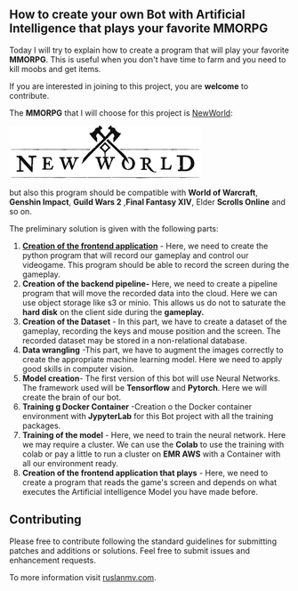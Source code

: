 ## How to create your own Bot with Artificial Intelligence that plays your favorite MMORPG



Today I will try to explain how to create a program that will play your favorite **MMORPG**. This is useful when you don't have time to farm and you need to kill moobs and get items. 

If you are interested in joining to this project, you are **welcome** to contribute.



The **MMORPG** that I will choose for this project is [NewWorld](https://www.newworld.com/en-us/):



<img src="assets/images/posts/README/new.png" style="zoom:50%;" />



but also this program should be compatible with  **World of Warcraft**, **Genshin Impact**, **Guild Wars 2** ,**Final Fantasy XIV**, Elder **Scrolls Online** and so on.



The preliminary solution is given with the following parts:

1. **[Creation of the frontend application](./frontend/README.md)** - Here, we need to create the python program that will record our gameplay and control our videogame. This program should be able to record the screen during the gameplay.
2. **Creation of the backend pipeline-** Here, we need to create a pipeline program that will move the recorded data into the cloud. Here we can use object storage like s3 or minio. This allows us do not to saturate the **hard disk** on the client side during the **gameplay.** 
3. **Creation of the Dataset** - In this part, we have to create a dataset of the gameplay, recording the keys and mouse position and the screen. The recorded dataset may be stored in a non-relational database.
4. **Data wrangling** -This part, we have to augment the images correctly to create the appropriate machine learning model. Here we need to apply good skills in computer vision.
5. **Model creation**- The first version of this bot will use Neural Networks. The framework used will be **Tensorflow** and **Pytorch**. Here we will create the brain of our bot.
6. **Training g Docker Container** -Creation o the Docker container environment with **JypyterLab** for this Bot project with all the training packages.
7. **Training of the model** - Here, we need to train the neural network. Here we may require a cluster. We can use the **Colab** to use the training with colab or pay a little to run a cluster on **EMR AWS** with a Container with all our environment ready.
8. **Creation of the frontend application that plays** - Here, we need to create a program that reads the game's screen and depends on what executes the Artificial intelligence Model you have made before.



## Contributing

Please free  to contribute following the standard guidelines for submitting patches and additions or solutions. Feel free to submit issues and enhancement requests.

To more information visit [ruslanmv.com](https://ruslanmv.com/).

